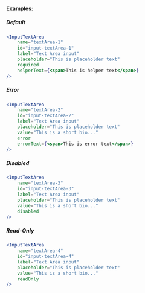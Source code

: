 #### Examples:

##### Default
```jsx padded
<InputTextArea 
    name="textArea-1" 
    id="input-textArea-1" 
    label="Text Area input" 
    placeholder="This is placeholder text" 
    required 
    helperText={<span>This is helper text</span>} 
/>
```

##### Error
```jsx padded
<InputTextArea 
    name="textArea-2" 
    id="input-textArea-2" 
    label="Text Area input" 
    placeholder="This is placeholder text"
    value="This is a short bio..."
    error 
    errorText={<span>This is error text</span>} 
/>
```

##### Disabled
```jsx padded
<InputTextArea 
    name="textArea-3" 
    id="input-textArea-3" 
    label="Text Area input" 
    placeholder="This is placeholder text"
    value="This is a short bio..."
    disabled 
/>
```

##### Read-Only
```jsx padded
<InputTextArea 
    name="textArea-4" 
    id="input-textArea-4" 
    label="Text Area input" 
    placeholder="This is placeholder text"
    value="This is a short bio..."
    readOnly 
/>
```